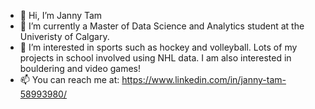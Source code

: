 - 👋 Hi, I’m Janny Tam
- 🌱 I’m currently a Master of Data Science and Analytics student at the Univeristy of Calgary.
- 👀 I’m interested in sports such as hockey and volleyball. Lots of my projects in school involved using NHL data. I am also interested in bouldering and video games!
- 📫 You can reach me at: https://www.linkedin.com/in/janny-tam-58993980/
